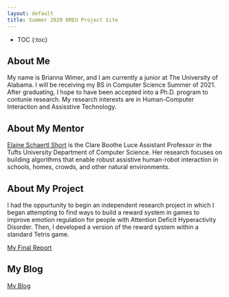 ```yaml
---
layout: default
title: Summer 2020 DREU Project Site
---
```


* TOC
{:toc}

## About Me

My name is Brianna Wimer, and I am currently a junior at The University of Alabama. I will be receiving my BS in Computer Science Summer of 2021. After graduating, I hope to have been accepted into a Ph.D. program to contunie research. My research interests are in Human-Computer Interaction and Assisstive Technology.

## About My Mentor

[Elaine Schaertl Short](https://engineering.tufts.edu/cs/people/faculty/elaine-short) is the Clare Boothe Luce Assistant Professor in the Tufts University Department of Computer Science. Her research focuses on building algorithms that enable robust assistive human-robot interaction in schools, homes, crowds, and other natural environments.

## About My Project

I had the oppurtunity to begin an independent research project in which I began attempting to find ways to build a reward system in games to improve emotion regulation for people with Attention Deficit Hyperactivity Disorder. Then, I developed a version of the reward system within a standard Tetris game.

[My Final Report](files/finalreport.pdf)

## My Blog

[My Blog](blog.html)
